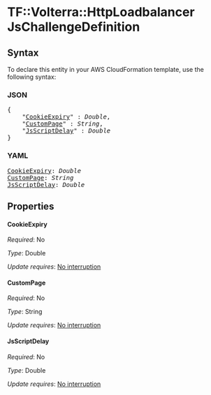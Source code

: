 # TF::Volterra::HttpLoadbalancer JsChallengeDefinition

## Syntax

To declare this entity in your AWS CloudFormation template, use the following syntax:

### JSON

<pre>
{
    "<a href="#cookieexpiry" title="CookieExpiry">CookieExpiry</a>" : <i>Double</i>,
    "<a href="#custompage" title="CustomPage">CustomPage</a>" : <i>String</i>,
    "<a href="#jsscriptdelay" title="JsScriptDelay">JsScriptDelay</a>" : <i>Double</i>
}
</pre>

### YAML

<pre>
<a href="#cookieexpiry" title="CookieExpiry">CookieExpiry</a>: <i>Double</i>
<a href="#custompage" title="CustomPage">CustomPage</a>: <i>String</i>
<a href="#jsscriptdelay" title="JsScriptDelay">JsScriptDelay</a>: <i>Double</i>
</pre>

## Properties

#### CookieExpiry

_Required_: No

_Type_: Double

_Update requires_: [No interruption](https://docs.aws.amazon.com/AWSCloudFormation/latest/UserGuide/using-cfn-updating-stacks-update-behaviors.html#update-no-interrupt)

#### CustomPage

_Required_: No

_Type_: String

_Update requires_: [No interruption](https://docs.aws.amazon.com/AWSCloudFormation/latest/UserGuide/using-cfn-updating-stacks-update-behaviors.html#update-no-interrupt)

#### JsScriptDelay

_Required_: No

_Type_: Double

_Update requires_: [No interruption](https://docs.aws.amazon.com/AWSCloudFormation/latest/UserGuide/using-cfn-updating-stacks-update-behaviors.html#update-no-interrupt)

